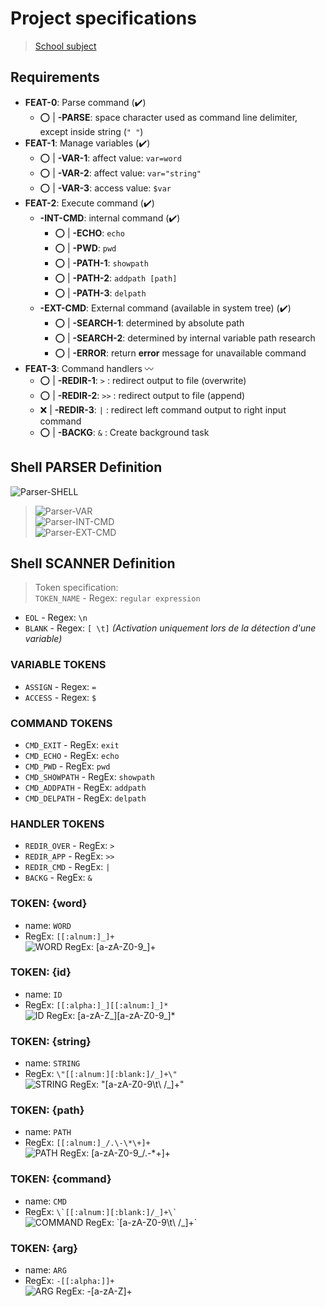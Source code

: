 # Project specifications

> [School subject](doc-files/pdf/requirements.pdf)

## Requirements

- **FEAT-0**: Parse command (:heavy_check_mark:)
  - :o: | **-PARSE**: space character used as command line delimiter, except inside string (`" "`)
- **FEAT-1**: Manage variables (:heavy_check_mark:)
  - :o: | **-VAR-1**: affect value: `var=word`
  - :o: | **-VAR-2**: affect value: `var="string"`
  - :o: | **-VAR-3**: access value: `$var`
- **FEAT-2**: Execute command (:heavy_check_mark:)
  - **-INT-CMD**: internal command (:heavy_check_mark:)
    - :o: | **-ECHO**: `echo`
    - :o: | **-PWD**: `pwd`
    - :o: | **-PATH-1**: `showpath`
    - :o: | **-PATH-2**: `addpath [path]`
    - :o: | **-PATH-3**: `delpath`
  - **-EXT-CMD**: External command (available in system tree) (:heavy_check_mark:)
    - :o: | **-SEARCH-1**: determined by absolute path
    - :o: | **-SEARCH-2**: determined by internal variable path research
    - :o: | **-ERROR**: return **error** message for unavailable command
- **FEAT-3**: Command handlers :wavy_dash:
  - :o: | **-REDIR-1**: `>` : redirect output to file (overwrite)
  - :o: | **-REDIR-2**: `>>` : redirect output to file (append)
  - :x: | **-REDIR-3**: `|` : redirect left command output to right input command
  - :o: | **-BACKG**: `&` : Create background task

## Shell **PARSER** Definition

![Parser-SHELL](doc-files/img/parser-SHELL.svg)

> ![Parser-VAR](doc-files/img/parser-VAR.svg)  
> ![Parser-INT-CMD](doc-files/img/parser-INT-CMD.svg)  
> ![Parser-EXT-CMD](doc-files/img/parser-EXT-CMD.svg)  

## Shell **SCANNER** Definition

> Token specification:  
> `TOKEN_NAME` - Regex: `regular expression`

- `EOL` - Regex: `\n`
- `BLANK` - Regex: `[ \t]` _(Activation uniquement lors de la détection d'une variable)_

### VARIABLE TOKENS

- `ASSIGN` - Regex: `=`
- `ACCESS` - Regex: `$`

### COMMAND TOKENS

- `CMD_EXIT` - RegEx: `exit`
- `CMD_ECHO` - RegEx: `echo`
- `CMD_PWD` - RegEx: `pwd`
- `CMD_SHOWPATH` - RegEx: `showpath`
- `CMD_ADDPATH` - RegEx: `addpath`
- `CMD_DELPATH` - RegEx: `delpath`

### HANDLER TOKENS

- `REDIR_OVER` - RegEx: `>`
- `REDIR_APP` - RegEx: `>>`
- `REDIR_CMD` - RegEx: `|`
- `BACKG` - RegEx: `&`

### TOKEN: **{word}**

- name: `WORD`
- RegEx: `[[:alnum:]_]+`  
![WORD RegEx: [a-zA-Z0-9_]+](doc-files/img/regex-WORD.svg)

### TOKEN: **{id}**

- name: `ID`
- RegEx: `[[:alpha:]_][[:alnum:]_]*`  
![ID RegEx: [a-zA-Z_][a-zA-Z0-9_]*](doc-files/img/regex-ID.svg)

### TOKEN: **{string}**

- name: `STRING`
- RegEx: `\"[[:alnum:][:blank:]/_]+\"`  
![STRING RegEx: \"[a-zA-Z0-9\t\ \/_]+\"](doc-files/img/regex-STRING.svg)

### TOKEN: **{path}**

- name: `PATH`
- RegEx: `[[:alnum:]_/.\-\*\+]+`  
![PATH RegEx: [a-zA-Z0-9_/.\-\*\+]+](doc-files/img/regex-PATH.svg)

### TOKEN: **{command}**

- name: `CMD`
- RegEx: ``` \`[[:alnum:][:blank:]/_]+\` ```  
![COMMAND RegEx: \`[a-zA-Z0-9\t\ \/_]+\`](doc-files/img/regex-COMMAND.svg)

### TOKEN: **{arg}**

- name: `ARG`
- RegEx: `-[[:alpha:]]+`  
![ARG RegEx: \-[a-zA-Z]+](doc-files/img/regex-ARG.svg)
